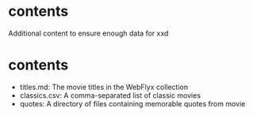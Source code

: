 # contents
Additional content to ensure enough data for xxd
# contents

- titles.md: The movie titles in the WebFlyx collection
- classics.csv: A comma-separated list of classic movies
- quotes: A directory of files containing memorable quotes from movie
